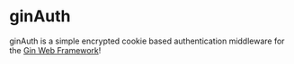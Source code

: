 ginAuth
========

ginAuth is a simple encrypted cookie based authentication middleware for the [Gin Web Framework](https://github.com/gin-gonic/gin)!